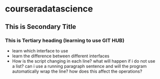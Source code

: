 # courseradatascience
## This is Secondary Title 
### This is Tertiary heading (learning to use GIT HUB)
* learn which interface to use
* learn the difference between different interfaces
* How is the script changing in each line?
what will happen if i do not use a list? can i use a running paragraph sentence and will the program automatically wrap the line? how does this affect the operations?

